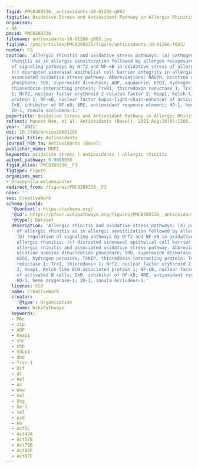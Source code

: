 ```yaml
---
figid: PMC8389336__antioxidants-10-01266-g003
figtitle: Oxidative Stress and Antioxidant Pathway in Allergic Rhinitis
organisms:
- NA
pmcid: PMC8389336
filename: antioxidants-10-01266-g003.jpg
figlink: /pmc/articles/PMC8389336/figure/antioxidants-10-01266-f003/
number: F3
caption: 'Allergic rhinitis and oxidative stress pathways: (a) pathogenesis of allergic
  rhinitis as in allergic sensitization followed by allergen reexposure; (b) regulation
  of signaling pathways by Nrf2 and NF-κB in oxidative stress of allergic rhinitis;
  (c) disrupted sinonasal epithelial cell barrier integrity in allergic rhinitis and
  associated oxidative stress pathway. Abbreviations: NADPH, nicotine adenine dinucleotide
  phosphate; SOD, superoxide dismutase; AQP, aquaporin; H2O2, hydrogen peroxide; TXNIP,
  thioredoxin-interacting protein; TrxR1, thioredoxin reductase 1; Trx1, thioredoxin
  1; Nrf2, nuclear factor erythroid 2-related factor 2; Keap1, Kelch-like ECH-associated
  protein 1; NF-κB, nuclear factor kappa-light-chain-enhancer of activated B cells;
  IκB, inhibitor of NF-κB; ARE, antioxidant response element; HO-1, heme oxygenase-1;
  ZO-1, zonula occludens-1.'
papertitle: Oxidative Stress and Antioxidant Pathway in Allergic Rhinitis.
reftext: Munsoo Han, et al. Antioxidants (Basel). 2021 Aug;10(8):1266.
year: '2021'
doi: 10.3390/antiox10081266
journal_title: Antioxidants
journal_nlm_ta: Antioxidants (Basel)
publisher_name: MDPI
keywords: oxidative stress | antioxidants | allergic rhinitis
automl_pathway: 0.9668939
figid_alias: PMC8389336__F3
figtype: Figure
organisms_ner:
- Drosophila melanogaster
redirect_from: /figures/PMC8389336__F3
ndex: ''
seo: CreativeWork
schema-jsonld:
  '@context': https://schema.org/
  '@id': https://pfocr.wikipathways.org/figures/PMC8389336__antioxidants-10-01266-g003.html
  '@type': Dataset
  description: 'Allergic rhinitis and oxidative stress pathways: (a) pathogenesis
    of allergic rhinitis as in allergic sensitization followed by allergen reexposure;
    (b) regulation of signaling pathways by Nrf2 and NF-κB in oxidative stress of
    allergic rhinitis; (c) disrupted sinonasal epithelial cell barrier integrity in
    allergic rhinitis and associated oxidative stress pathway. Abbreviations: NADPH,
    nicotine adenine dinucleotide phosphate; SOD, superoxide dismutase; AQP, aquaporin;
    H2O2, hydrogen peroxide; TXNIP, thioredoxin-interacting protein; TrxR1, thioredoxin
    reductase 1; Trx1, thioredoxin 1; Nrf2, nuclear factor erythroid 2-related factor
    2; Keap1, Kelch-like ECH-associated protein 1; NF-κB, nuclear factor kappa-light-chain-enhancer
    of activated B cells; IκB, inhibitor of NF-κB; ARE, antioxidant response element;
    HO-1, heme oxygenase-1; ZO-1, zonula occludens-1.'
  license: CC0
  name: CreativeWork
  creator:
    '@type': Organization
    name: WikiPathways
  keywords:
  - Mhc
  - zip
  - AQP
  - Keap1
  - cnc
  - chb
  - Vdup1
  - dhd
  - Trxr-1
  - Dif
  - dl
  - Rel
  - ac
  - Wow
  - Gel
  - Bsg
  - Ge-1
  - sol
  - pyd
  - Ho
  - Act5C
  - Act42A
  - Act57B
  - Act79B
  - Act88F
  - Act87E
---
```

